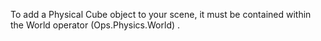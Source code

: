 To add a Physical Cube object to your scene, it must be contained within the World operator (Ops.Physics.World) .
